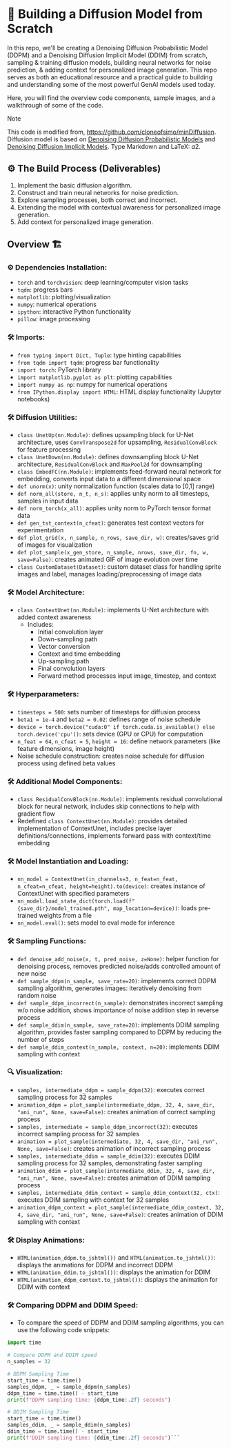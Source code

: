 # 🤖 Building a Diffusion Model from Scratch

In this repo, we'll be creating a Denoising Diffusion Probabilistic Model (DDPM) and a Denoising Diffusion Implicit Model (DDIM) from scratch, sampling & training diffusion models, building neural networks for noise prediction, & adding context for personalized image generation. This repo serves as both an educational resource and a practical guide to building and understanding some of the most powerful GenAI models used today.

Here, you will find the overview code components, sample images, and a walkthrough of some of the code. 

> [!NOTE]
> This code is modified from, https://github.com/cloneofsimo/minDiffusion. Diffusion model is based on [Denoising Diffusion Probabilistic Models](https://arxiv.org/abs/2006.11239) and [Denoising Diffusion Implicit Models](https://arxiv.org/abs/2010.02502). Type Markdown and LaTeX: 𝛼2.

## ⚙️ The Build Process (Deliverables)
1. Implement the basic diffusion algorithm.
2. Construct and train neural networks for noise prediction.
3. Explore sampling processes, both correct and incorrect.
4. Extending the model with contextual awareness for personalized image generation.
5. Add context for personalized image generation.

## Overview 🏗️

### ⚙️ Dependencies Installation:
- `torch` and `torchvision`: deep learning/computer vision tasks
- `tqdm`: progress bars
- `matplotlib`: plotting/visualization
- `numpy`: numerical operations
- `ipython`: interactive Python functionality
- `pillow`: image processing

### 🛠️ Imports:
- `from typing import Dict, Tuple`: type hinting capabilities
- `from tqdm import tqdm`: progress bar functionality
- `import torch`: PyTorch library
- `import matplotlib.pyplot as plt`: plotting capabilities
- `import numpy as np`: numpy for numerical operations
- `from IPython.display import HTML`: HTML display functionality (Jupyter notebooks)

### 🛠️ Diffusion Utilities:
- `class UnetUp(nn.Module)`: defines upsampling block for U-Net architecture, uses `ConvTranspose2d` for upsampling, `ResidualConvBlock` for feature processing
- `class UnetDown(nn.Module)`: defines downsampling block U-Net architecture, `ResidualConvBlock` and `MaxPool2d` for downsampling
- `class EmbedFC(nn.Module)`: implements feed-forward neural network for embedding, converts input data to a different dimensional space
- `def unorm(x)`: unity normalization function (scales data to [0,1] range)
- `def norm_all(store, n_t, n_s)`: applies unity norm to all timesteps, samples in input data
- `def norm_torch(x_all)`: applies unity norm to PyTorch tensor format data
- `def gen_tst_context(n_cfeat)`: generates test context vectors for experimentation
- `def plot_grid(x, n_sample, n_rows, save_dir, w)`: creates/saves grid of images for visualization
- `def plot_sample(x_gen_store, n_sample, nrows, save_dir, fn, w, save=False)`: creates animated GIF of image evolution over time
- `class CustomDataset(Dataset)`: custom dataset class for handling sprite images and label, manages loading/preprocessing of image data

### 🛠️ Model Architecture:
- `class ContextUnet(nn.Module)`: implements U-Net architecture with added context awareness
  - Includes:
    - Initial convolution layer
    - Down-sampling path
    - Vector conversion
    - Context and time embedding
    - Up-sampling path
    - Final convolution layers
    - Forward method processes input image, timestep, and context

### 🛠️ Hyperparameters:
- `timesteps = 500`: sets number of timesteps for diffusion process
- `beta1 = 1e-4` and `beta2 = 0.02`: defines range of noise schedule
- `device = torch.device("cuda:0" if torch.cuda.is_available() else torch.device('cpu'))`: sets device (GPU or CPU) for computation
- `n_feat = 64`, `n_cfeat = 5`, `height = 16`: define network parameters (like feature dimensions, image height)
- Noise schedule construction: creates noise schedule for diffusion process using defined beta values

### 🛠️ Additional Model Components:
- `class ResidualConvBlock(nn.Module)`: implements residual convolutional block for neural network, includes skip connections to help with gradient flow
- Redefined `class ContextUnet(nn.Module)`: provides detailed implementation of ContextUnet, includes precise layer definitions/connections, implements forward pass with context/time embedding

### 🛠️ Model Instantiation and Loading:
- `nn_model = ContextUnet(in_channels=3, n_feat=n_feat, n_cfeat=n_cfeat, height=height).to(device)`: creates instance of ContextUnet with specified parameters
- `nn_model.load_state_dict(torch.load(f"{save_dir}/model_trained.pth", map_location=device))`: loads pre-trained weights from a file
- `nn_model.eval()`: sets model to eval mode for inference

### 🛠️ Sampling Functions:
- `def denoise_add_noise(x, t, pred_noise, z=None)`: helper function for denoising process, removes predicted noise/adds controlled amount of new noise
- `def sample_ddpm(n_sample, save_rate=20)`: implements correct DDPM sampling algorithm, generates images: iteratively denoising from random noise
- `def sample_ddpm_incorrect(n_sample)`: demonstrates incorrect sampling w/o noise addition, shows importance of noise addition step in reverse process
- `def sample_ddim(n_sample, save_rate=20)`: implements DDIM sampling algorithm, provides faster sampling compared to DDPM by reducing the number of steps
- `def sample_ddim_context(n_sample, context, n=20)`: implements DDIM sampling with context

### 🔍 Visualization:
- `samples, intermediate_ddpm = sample_ddpm(32)`: executes correct sampling process for 32 samples
- `animation_ddpm = plot_sample(intermediate_ddpm, 32, 4, save_dir, "ani_run", None, save=False)`: creates animation of correct sampling process
- `samples, intermediate = sample_ddpm_incorrect(32)`: executes incorrect sampling process for 32 samples
- `animation = plot_sample(intermediate, 32, 4, save_dir, "ani_run", None, save=False)`: creates animation of incorrect sampling process
- `samples, intermediate_ddim = sample_ddim(32)`: executes DDIM sampling process for 32 samples, demonstrating faster sampling
- `animation_ddim = plot_sample(intermediate_ddim, 32, 4, save_dir, "ani_run", None, save=False)`: creates animation of DDIM sampling process
- `samples, intermediate_ddim_context = sample_ddim_context(32, ctx)`: executes DDIM sampling with context for 32 samples
- `animation_ddpm_context = plot_sample(intermediate_ddim_context, 32, 4, save_dir, "ani_run", None, save=False)`: creates animation of DDIM sampling with context

### 🛠️ Display Animations:
- `HTML(animation_ddpm.to_jshtml())` and `HTML(animation.to_jshtml())`: displays the animations for DDPM and incorrect DDPM
- `HTML(animation_ddim.to_jshtml())`: displays the animation for DDIM
- `HTML(animation_ddpm_context.to_jshtml())`: displays the animation for DDIM with context

### 🛠️ Comparing DDPM and DDIM Speed:
- To compare the speed of DDPM and DDIM sampling algorithms, you can use the following code snippets:

```python
import time

# Compare DDPM and DDIM speed
n_samples = 32

# DDPM Sampling Time
start_time = time.time()
samples_ddpm, _ = sample_ddpm(n_samples)
ddpm_time = time.time() - start_time
print(f"DDPM sampling time: {ddpm_time:.2f} seconds")

# DDIM Sampling Time
start_time = time.time()
samples_ddim, _ = sample_ddim(n_samples)
ddim_time = time.time() - start_time
print(f"DDIM sampling time: {ddim_time:.2f} seconds")```

